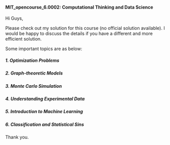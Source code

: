 #### MIT_opencourse_6.0002: Computational Thinking and Data Science
Hi Guys,

Please check out my solution for this course (no official solution available). I would be happy to discuss the details if you have a different and more efficient solution. 

Some important topics are as below:
##### 1. Optimization Problems
##### 2. Graph-theoretic Models
##### 3. Monte Carlo Simulation
##### 4. Understanding Experimental Data
##### 5. Introduction to Machine Learning
##### 6. Classification and Statistical Sins

Thank you.
